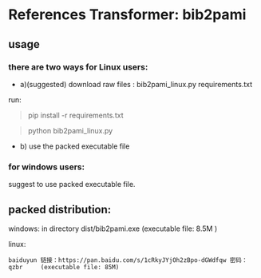 # References Transformer: bib2pami

## usage

### there are two ways for Linux users:
* a)(suggested)
download raw files : bib2pami_linux.py requirements.txt

run:

>pip install -r requirements.txt

>python bib2pami_linux.py

* b)
use the packed executable file

### for windows users:
suggest to use packed executable file.


## packed distribution:

 windows: in directory dist/bib2pami.exe  (executable file: 8.5M )
 
 linux: 

    baiduyun 链接：https://pan.baidu.com/s/1cRkyJYjOh2zBpo-dGWdfqw 密码：qzbr  	(executable file: 85M)
